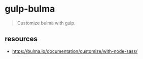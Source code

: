 # gulp-bulma
> Customize bulma with gulp.

## resources
- https://bulma.io/documentation/customize/with-node-sass/
